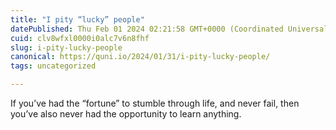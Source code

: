 ```yaml
---
title: "I pity “lucky” people"
datePublished: Thu Feb 01 2024 02:21:58 GMT+0000 (Coordinated Universal Time)
cuid: clv8wfxl0000i0alc7v6n8fhf
slug: i-pity-lucky-people
canonical: https://quni.io/2024/01/31/i-pity-lucky-people/
tags: uncategorized

---
```


If you’ve had the “fortune” to stumble through life, and never fail, then you’ve also never had the opportunity to learn anything.